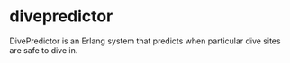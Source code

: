 divepredictor
=============

DivePredictor is an Erlang system that predicts when particular dive sites are safe to dive in.
